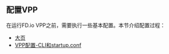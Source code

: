 ## 配置VPP

在运行FD.io VPP之前，需要执行一些基本配置。本节介绍配置过程：

* [大页](https://github.com/penybai/vpp-docs/blob/master/Getting-Started/For-Users/Configuring-VPP/Huge-Pages.md)
* [VPP配置-CLI和startup.conf](https://github.com/penybai/vpp-docs/blob/master/Getting-Started/For-Users/Configuring-VPP/VPP-Configuration-CLI-and-startup.conf.md)